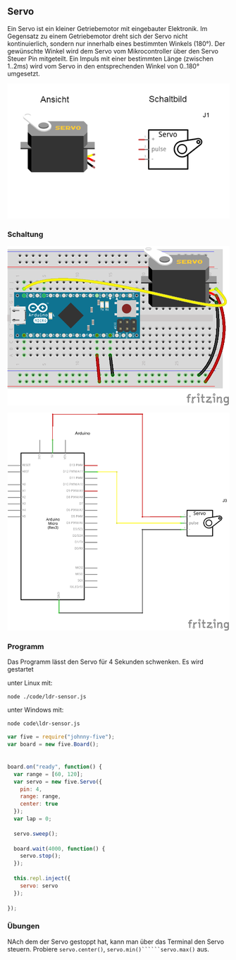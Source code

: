 ## Servo

Ein Servo ist ein kleiner Getriebemotor mit eingebauter Elektronik. Im Gegensatz zu einem Getriebemotor dreht sich der Servo nicht kontinuierlich, sondern nur innerhalb eines bestimmten Winkels (180°). Der gewünschte Winkel wird dem Servo vom Mikrocontroller über den Servo Steuer Pin  mitgeteilt. Ein Impuls mit einer bestimmten Länge (zwischen 1..2ms)  wird vom Servo in den entsprechenden Winkel von 0..180° umgesetzt.

![Servo](../../images/parts/servo.png "Servo")

### Schaltung

![Verdrahtung](../../images/circ/servo_Steckplatine.png "Verdrahtung")

![Schaltplan](../../images/circ/servo_Schaltplan.png "Schaltplan")

### Programm

Das Programm lässt den Servo für 4 Sekunden schwenken. Es wird gestartet

unter Linux mit: 

```
node ./code/ldr-sensor.js
```

unter Windows mit:

```
node code\ldr-sensor.js
```

```javascript
var five = require("johnny-five");
var board = new five.Board();
 

board.on("ready", function() {
  var range = [60, 120];   
  var servo = new five.Servo({
    pin: 4,
    range: range,
    center: true 
  });
  var lap = 0;

  servo.sweep();

  board.wait(4000, function() {
    servo.stop();
  });
  
  this.repl.inject({
    servo: servo
  });

});
```

### Übungen

NAch dem der Servo gestoppt hat, kann man über das Terminal den Servo steuern. Probiere ```servo.center()```, ```servo.min()``````servo.max()``` aus.
